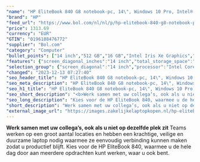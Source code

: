 ```yaml
---
"name": "HP EliteBook 840 G8 notebook-pc, 14\", Windows 10 Pro, Intel® Core™ i5, 16GB RAM, 512GB SSD, FHD"
"brand": "HP"
"feed_url": "https://www.bol.com/nl/nl/p/hp-elitebook-840-g8-notebook-pc-14-windows-10-pro-intel-core-i5-16gb-ram-512gb-ssd-fhd/9300000049373728"
"price": 1313.69
"currency": "EUR"
"GTIN": "0196188476772"
"supplier": "Bol.com"
"category": "Computer"
"bullet_points": ["14 inch","512 GB","16 GB","Intel Iris Xe Graphics","Windows"]
"features": {"screen_diagonal_inches":"14 inch","total_storage_space":"512 GB","memory_size":"16 GB","graphics_card":"Intel Iris Xe Graphics","operating_system":"Windows"}
"selection_group": {"screen_diagonal":"14 inch","processor":"Intel Core i5","changed_price_past_3_days":false,"product_family":"Elitebook"}
"changed": "2023-12-13 07:27:40"
"seo_header_title": "HP EliteBook 840 G8 notebook-pc, 14\", Windows 10 Pro, Intel® Core™ i5, 16GB RAM, 512GB SSD, FHD"
"seo_meta_description": "HP EliteBook 840 G8 notebook-pc, 14\", Windows 10 Pro, Intel® Core™ i5, 16GB RAM, 512GB SSD, FHD"
"seo_h1_title": "HP EliteBook 840 G8 notebook-pc, 14\", Windows 10 Pro, Intel® Core™ i5, 16GB RAM, 512GB SSD, FHD"
"seo_short_description": "<b>Werk samen met uw collega’s, ook als u niet op dezelfde plek zit</b> Teams werken op een groot aantal locaties en hebben een krachtige, veilige en duurzame laptop nodig waarmee ze eenvoudig verbinding kunnen maken zodat u productief blijft."
"seo_long_description": "Kies voor de HP EliteBook 840, waarmee u de hele dag door aan meerdere opdrachten kunt werken, waar u ook bent."
"short_description": "Werk samen met uw collega’s, ook als u niet op dezelfde plek zit Teams werken op een groot aantal locaties en hebben een krachtige, veilige en duurzame laptop nodig waarmee ze eenvoudig verbinding kunnen maken zodat u productief blijft. Kies voor de HP EliteBook 840, waarmee u de hele dag door aan meerdere opdrachten kunt werken, waar u ook bent."
"external_image_url": "https://images.zakelijkelaptopkopen.nl/hp-elitebook-840-g8-notebook-pc-14-windows-10-pro-intel-core-i5-16gb-ram-512gb-ssd-fhd.webp"
---
```


<b>Werk samen met uw collega’s, ook als u niet op dezelfde plek zit</b> Teams werken op een groot aantal locaties en hebben een krachtige, veilige en duurzame laptop nodig waarmee ze eenvoudig verbinding kunnen maken zodat u productief blijft. Kies voor de HP EliteBook 840, waarmee u de hele dag door aan meerdere opdrachten kunt werken, waar u ook bent.